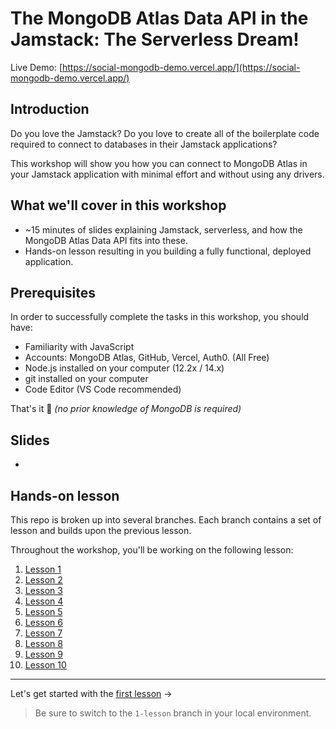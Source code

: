 # The MongoDB Atlas Data API in the Jamstack: The Serverless Dream!

Live Demo: [https://social-mongodb-demo.vercel.app/](https://social-mongodb-demo.vercel.app/)

## Introduction

Do you love the Jamstack? Do you love to create all of the boilerplate code required to connect to databases in their Jamstack applications?

This workshop will show you how you can connect to MongoDB Atlas in your Jamstack application with minimal effort and without using any drivers.

## What we'll cover in this workshop

- ~15 minutes of slides explaining Jamstack, serverless, and how the MongoDB Atlas Data API fits into these.
- Hands-on lesson resulting in you building a fully functional, deployed application. 

## Prerequisites

In order to successfully complete the tasks in this workshop, you should have:

- Familiarity with JavaScript
- Accounts: MongoDB Atlas, GitHub, Vercel, Auth0. (All Free)
- Node.js installed on your computer (12.2x / 14.x)
- git installed on your computer
- Code Editor (VS Code recommended)

That's it 🙌 *(no prior knowledge of MongoDB is required)*

## Slides

- 

## Hands-on lesson

This repo is broken up into several branches. Each branch contains a set of lesson and builds upon the previous lesson.

Throughout the workshop, you'll be working on the following lesson:
1. [Lesson 1](https://github.com/mongodb-developer/social-app-demo/tree/1-lesson)
2. [Lesson 2](https://github.com/mongodb-developer/social-app-demo/tree/2-lesson)
3. [Lesson 3](https://github.com/mongodb-developer/social-app-demo/tree/3-lesson)
4. [Lesson 4](https://github.com/mongodb-developer/social-app-demo/tree/4-lesson)
5. [Lesson 5](https://github.com/mongodb-developer/social-app-demo/tree/5-lesson)
6. [Lesson 6](https://github.com/mongodb-developer/social-app-demo/tree/6-lesson)
7. [Lesson 7](https://github.com/mongodb-developer/social-app-demo/tree/7-lesson)
8. [Lesson 8](https://github.com/mongodb-developer/social-app-demo/tree/8-lesson)
9. [Lesson 9](https://github.com/mongodb-developer/social-app-demo/tree/9-lesson)
10. [Lesson 10](https://github.com/mongodb-developer/social-app-demo/tree/10-lesson)

---

Let's get started with the [first lesson](https://github.com/mongodb-developer/social-app-demo/tree/1-lesson) ->

> Be sure to switch to the `1-lesson` branch in your local environment.
